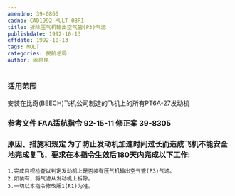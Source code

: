 ```yaml
---
amendno: 39-0860
cadno: CAD1992-MULT-08R1
title: 拆除压气机输出空气管(P3)气滤
publishdate: 1992-10-13
effdate: 1992-10-13
tags: MULT
categories: 民航总局
author: 孟惠民
---
```


### 适用范围 
安装在比奇(BEECH)飞机公司制造的飞机上的所有PT6A-27发动机

<!--more-->
### 参考文件    FAA适航指令 92-15-11 修正案 39-8305 

### 原因、措施和规定     为了防止发动机加速时间过长而造成飞机不能安全地完成复飞，要求在本指令生效后180天内完成以下工作: 
    1.完成目视检查以判定发动机上是否装有压气机输出空气管(P3)气滤。 
    2.如装有，将气滤从发动机上拆除。 
    3.一切以本指令修改版1(R1)为准。

